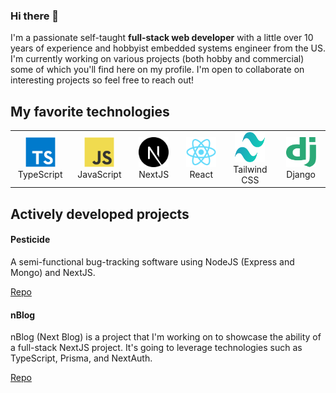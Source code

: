 ### Hi there 👋
I'm a passionate self-taught __full-stack web developer__ with a little over 10 years of experience and hobbyist embedded systems engineer from the US. I'm currently working on various projects (both hobby and commercial) some of which you'll find here on my profile. I'm open to collaborate on interesting projects so feel free to reach out!

## My favorite technologies

<table>
  <tr>
    <td align="center" width="100">
      <a href="">
        <img src="./img/ts.svg" width="48" height="48" alt="TypeScript" />
      </a>
      <br />TypeScript
    </td>
    <td align="center" width="100">
      <a href="">
        <img src="./img/js.svg" width="48" height="48" alt="JavaScript" />
      </a>
      <br />JavaScript
    </td>
    <td align="center" width="100">
      <a href="">
        <img src="./img/next-js.svg" width="48" height="48" alt="NextJS" />
      </a>
      <br />NextJS
    </td>
    <td align="center" width="100">
      <a href="">
        <img src="./img/react.svg" width="48" height="48" alt="React" />
      </a>
      <br />React
    </td>
    <td align="center" width="100">
      <a href="">
        <img src="./img/tailwindcss.svg" width="48" height="48" alt="TailwindCSS" />
      </a>
      <br />Tailwind CSS
    </td>
    <td align="center" width="100">
      <a href="">
        <img src="./img/django.svg" width="48" height="48" alt="Django" />
      </a>
      <br />Django
    </td>
  </tr>
</table>

## Actively developed projects

#### Pesticide

A semi-functional bug-tracking software using NodeJS (Express and Mongo) and NextJS.

[Repo](https://github.com/AverageDemo/Pesticide)

#### nBlog

nBlog (Next Blog) is a project that I'm working on to showcase the ability of a full-stack NextJS project. It's going to leverage technologies such as TypeScript, Prisma, and NextAuth.

[Repo](https://github.com/AverageDemo/nBlog)
